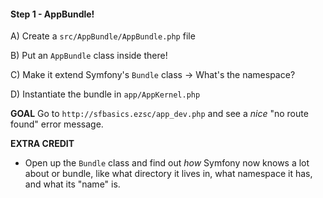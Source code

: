 #### Step 1 - AppBundle!

A) Create a `src/AppBundle/AppBundle.php` file

B) Put an `AppBundle` class inside there!

C) Make it extend Symfony's `Bundle` class
    -> What's the namespace?

D) Instantiate the bundle in `app/AppKernel.php`

**GOAL**
Go to `http://sfbasics.ezsc/app_dev.php` and see a *nice*
"no route found" error message.

**EXTRA CREDIT**

* Open up the `Bundle` class and find out *how* Symfony now
knows a lot about or bundle, like what directory it lives in,
what namespace it has, and what its "name" is.
